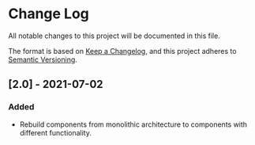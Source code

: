 # Change Log 
All notable changes to this project will be documented in this file. 
 
The format is based on [Keep a Changelog](https://keepachangelog.com/en/1.0.0/), 
and this project adheres to [Semantic Versioning](https://semver.org/spec/v2.0.0.html). 
 
## [2.0] - 2021-07-02 
### Added 
- Rebuild components from monolithic architecture to components with different functionality. 